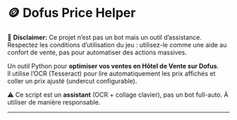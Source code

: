 # 🪙 Dofus Price Helper

🛑 **Disclaimer:** Ce projet n’est pas un bot mais un outil d’assistance. Respectez les conditions d’utilisation du jeu : utilisez-le comme une aide au confort de vente, pas pour automatiser des actions massives.

Un outil Python pour **optimiser vos ventes en Hôtel de Vente sur Dofus**.  
Il utilise l’OCR (Tesseract) pour lire automatiquement les prix affichés et coller un prix ajusté (undercut configurable).  

⚠️ Ce script est un **assistant** (OCR + collage clavier), pas un bot full-auto. À utiliser de manière responsable.

---

